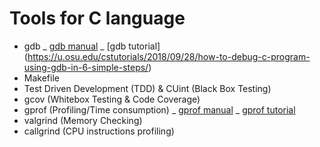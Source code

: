 # Tools for C language
- gdb
  _ [gdb manual](https://ftp.gnu.org/old-gnu/Manuals/gdb/html_node/gdb_toc.html)
  _ [gdb tutorial] (https://u.osu.edu/cstutorials/2018/09/28/how-to-debug-c-program-using-gdb-in-6-simple-steps/)
- Makefile
- Test Driven Development (TDD) & CUint (Black Box Testing)
- gcov (Whitebox Testing & Code Coverage)
- gprof (Profiling/Time consumption)
  _ [gprof manual](https://sourceware.org/binutils/docs/gprof/index.html#Top)
  _ [gprof tutorial](https://www.thegeekstuff.com/2012/08/gprof-tutorial)
- valgrind (Memory Checking)
- callgrind (CPU instructions profiling)


